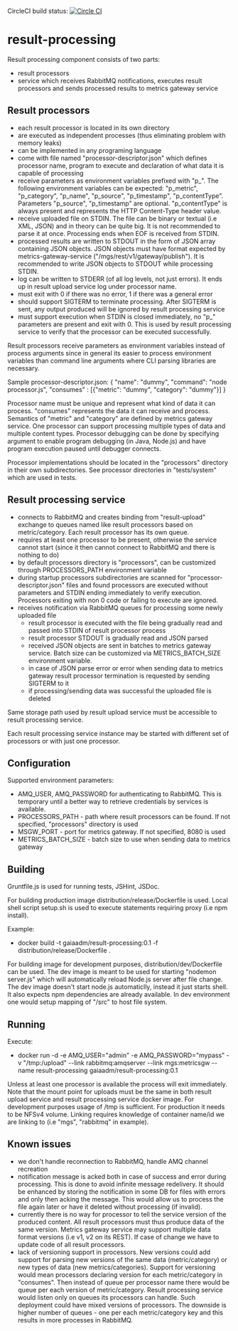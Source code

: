 CircleCI build status: [![Circle CI](https://circleci.com/gh/gaia-adm/result-processing.svg?style=svg)](https://circleci.com/gh/gaia-adm/result-processing)

# result-processing

Result processing component consists of two parts:
- result processors
- service which receives RabbitMQ notifications, executes result processors and sends processed results to metrics gateway service

## Result processors

- each result processor is located in its own directory
- are executed as independent processes (thus eliminating problem with memory leaks)
- can be implemented in any programing language
- come with file named "processor-descriptor.json" which defines processor name, program to execute and declaration of what data it is capable of processing
- receive parameters as environment variables prefixed with "p_". The following environment variables can be expected: "p_metric", "p_category", "p_name", "p_source", "p_timestamp", "p_contentType". Parameters "p_source", "p_timestamp" are optional. "p_contentType" is always present and represents the HTTP Content-Type header value.
- receive uploaded file on STDIN. The file can be binary or textual (i.e XML, JSON) and in theory can be quite big. It is not recommended to parse it at once. Processing ends when EOF is received from STDIN.
- processed results are written to STDOUT in the form of JSON array containing JSON objects. JSON objects must have format expected by metrics-gateway-service ("/mgs/rest/v1/gateway/publish"). It is recommended to write JSON objects to STDOUT while processing STDIN.
- log can be written to STDERR (of all log levels, not just errors). It ends up in result upload service log under processor name.
- must exit with 0 if there was no error, 1 if there was a general error
- should support SIGTERM to terminate processing. After SIGTERM is sent, any output produced will be ignored by result processing service
- must support execution when STDIN is closed immediately, no "p_" parameters are present and exit with 0. This is used by result processing service to verify that the processor can be executed successfully.

Result processors receive parameters as environment variables instead of process arguments since in general its easier to process environment variables than command line arguments where CLI parsing libraries are necessary.

Sample processor-descriptor.json:
{
  "name": "dummy",
  "command": "node processor.js",
  "consumes" : [{"metric": "dummy", "category": "dummy"}]
}

Processor name must be unique and represent what kind of data it can process. "consumes" represents the data it can receive and process. Semantics of "metric" and "category" are defined by metrics gateway service. One processor can support processing multiple types of data and multiple content types. Processor debugging can be done by specifying argument to enable program debugging (in Java, Node.js) and have program execution paused until debugger connects.

Processor implementations should be located in the "processors" directory in their own subdirectories. See processor directories in "tests/system" which are used in tests.

## Result processing service

- connects to RabbitMQ and creates binding from "result-upload" exchange to queues named like result processors based on metric/category. Each result processor has its own queue.
- requires at least one processor to be present, otherwise the service cannot start (since it then cannot connect to RabbitMQ and there is nothing to do)
- by default processors directory is "processors", can be customized through PROCESSORS_PATH environment variable
- during startup processors subdirectories are scanned for "processor-descriptor.json" files and found processors are executed without parameters and STDIN ending immediately to verify execution. Processors exiting with non 0 code or failing to execute are ignored.
- receives notification via RabbitMQ queues for processing some newly uploaded file
  - result processor is executed with the file being gradually read and passed into STDIN of result processor process
  - result processor STDOUT is gradually read and JSON parsed
  - received JSON objects are sent in batches to metrics gateway service. Batch size can be customized via METRICS_BATCH_SIZE environment variable.
  - in case of JSON parse error or error when sending data to metrics gateway result processor termination is requested by sending SIGTERM to it
  - if processing/sending data was successful the uploaded file is deleted

Same storage path used by result upload service must be accessible to result processing service.

Each result processing service instance may be started with different set of processors or with just one processor.

## Configuration

Supported environment parameters:
- AMQ_USER, AMQ_PASSWORD for authenticating to RabbitMQ. This is temporary until a better way to retrieve credentials by services is available.
- PROCESSORS_PATH - path where result processors can be found. If not specified, "processors" directory is used
- MSGW_PORT - port for metrics gateway. If not specified, 8080 is used
- METRICS_BATCH_SIZE - batch size to use when sending data to metrics gateway

## Building

Gruntfile.js is used for running tests, JSHint, JSDoc.

For building production image distribution/release/Dockerfile is used. Local shell script setup.sh is used to execute statements requiring proxy (i.e npm install).

Example:
- docker build -t gaiaadm/result-processing:0.1 -f distribution/release/Dockerfile .

For building image for development purposes, distribution/dev/Dockerfile can be used. The dev image is meant to be used for starting "nodemon server.js" which will automatically reload Node.js server after file change. The dev image doesn't start node.js automaticlly, instead it just starts shell. It also expects npm dependencies are already available. In dev environment one would setup mapping of "/src" to host file system.

## Running

Execute:
- docker run -d -e AMQ_USER="admin" -e AMQ_PASSWORD="mypass" -v "/tmp:/upload" --link rabbitmq:amqserver --link mgs:metricsgw --name result-processing gaiaadm/result-processing:0.1

Unless at least one processor is available the process will exit immediately. Note that the mount point for uploads must be the same in both result upload service and result processing service docker image. For development purposes usage of /tmp is sufficient. For production it needs to be NFSv4 volume. Linking requires knowledge of container name/id we are linking to (i.e "mgs", "rabbitmq" in example).

## Known issues

- we don't handle reconnection to RabbitMQ, handle AMQ channel recreation
- notification message is acked both in case of success and error during processing. This is done to avoid infinite message redelivery. It should be enhanced by storing the notification in some DB for files with errors and only then acking the message. This would allow us to process the file again later or have it deleted without processing (if invalid).
- currently there is no way for processor to tell the service version of the produced content. All result processors must thus produce data of the same version. Metrics gateway service may support multiple data format versions (i.e v1, v2 on its REST). If case of change we have to update code of all result processors.
- lack of versioning support in processors. New versions could add support for parsing new versions of the same data (metric/category) or new types of data (new metrics/categories). Support for versioning would mean processors declaring version for each metric/category in "consumes". Then instead of queue per processor name there would be queue per each version of metric/category. Result processing service would listen only on queues its processors can handle. Such deployment could have mixed versions of processors. The downside is higher number of queues - one per each metric/category key and this results in more processes in RabbitMQ.
